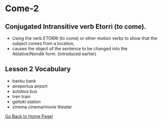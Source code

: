 # Come-2

## Conjugated Intransitive verb Etorri (to come).
* Using the verb ETORRI (to come) or other motion verbs to show that the subject comes from a location,
* causes the object of the sentence to be changed into the Ablative/Nondik form. (introduced earlier)


## Lesson 2 Vocabulary
* banku bank
* aireportua airport
* autobus bus
* tren train
* geltoki station
* zinema cinema/movie theater

[ Go Back to Home Page!](..)
